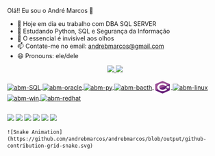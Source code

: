 Olá!! Eu sou o André Marcos  👋



- 🔭 Hoje em dia eu trabalho com DBA SQL SERVER
- 🌱 Estudando Python, SQL e Segurança da Informação
- 💬 O essencial é invisivel aos olhos
- 📫 Contate-me no email: andrebmarcos@gmail.com
- 😄 Pronouns: ele/dele

<div align="center">
  <a href="https://github.com/andrebmarcos">
  <img height="180em" src="https://github-readme-stats.vercel.app/api?username=andrebmarcos&show_icons=true&theme=merko&include_all_commits=true&count_private=true"/>
  <img height="180em" src="https://github-readme-stats.vercel.app/api/top-langs/?username=andrebmarcos&layout=compact&langs_count=7&theme=merko"/>
</div>
<div style="display: inline_block"><br>
  
  <img align="center" alt="abm-SQL" height="30" width="40" src="https://cdn.jsdelivr.net/gh/devicons/devicon/icons/microsoftsqlserver/microsoftsqlserver-plain-wordmark.svg">
  <img align="center" alt="abm-oracle" height="30" width="40" src="https://cdn.jsdelivr.net/gh/devicons/devicon/icons/oracle/oracle-original.svg">
  <img align="center" alt="abm-py" height="30" width="40" src="https://cdn.jsdelivr.net/gh/devicons/devicon/icons/python/python-original-wordmark.svg">
  <img align="center" alt="abm-bacth" height="30" width="40" src="https://cdn.jsdelivr.net/gh/devicons/devicon/icons/c/c-original.svg">
  <img align="center" alt="abm-Csharp" height="30" width="40" src="https://raw.githubusercontent.com/devicons/devicon/master/icons/csharp/csharp-original.svg">
  <img align="center" alt="abm-linux" height="30" width="40" src="https://cdn.jsdelivr.net/gh/devicons/devicon/icons/linux/linux-original.svg">
  <img align="center" alt="abm-win" height="30" width="40" src="https://cdn.jsdelivr.net/gh/devicons/devicon/icons/windows8/windows8-original.svg">
  <img align="center" alt="abm-redhat" height="30" width="40" src="https://cdn.jsdelivr.net/gh/devicons/devicon/icons/redhat/redhat-original-wordmark.svg">
  
  ##
  
  <div> 
  <a href="https://www.youtube.com/channel/UCZmpmwdLqX7-B--9iCQjnkQ" target="_blank"><img src="https://img.shields.io/badge/YouTube-FF0000?style=for-the-badge&logo=youtube&logoColor=white" target="_blank"></a>
  <a href="https://instagram.com/andrebmarcos" target="_blank"><img src="https://img.shields.io/badge/-Instagram-%23E4405F?style=for-the-badge&logo=instagram&logoColor=white" target="_blank"></a>
 	<a href="https://www.twitch.tv/cavalamanca" target="_blank"><img src="https://img.shields.io/badge/Twitch-9146FF?style=for-the-badge&logo=twitch&logoColor=white" target="_blank"></a>
 <a href="https://discord.gg/9phhAYy " target="_blank"><img src="https://img.shields.io/badge/Discord-7289DA?style=for-the-badge&logo=discord&logoColor=white" target="_blank"></a> 
  <a href = "mailto:andrebmarcos@gmail.com"><img src="https://img.shields.io/badge/-Gmail-%23333?style=for-the-badge&logo=gmail&logoColor=white" target="_blank"></a>
  <a href="https://www.linkedin.com/in/andré-marcos-963aa4186" target="_blank"><img src="https://img.shields.io/badge/-LinkedIn-%230077B5?style=for-the-badge&logo=linkedin&logoColor=white" target="_blank"></a> 
 
    ![Snake Animation](https://github.com/andrebmarcos/andrebmarcos/blob/output/github-contribution-grid-snake.svg)
 
 
</div>
